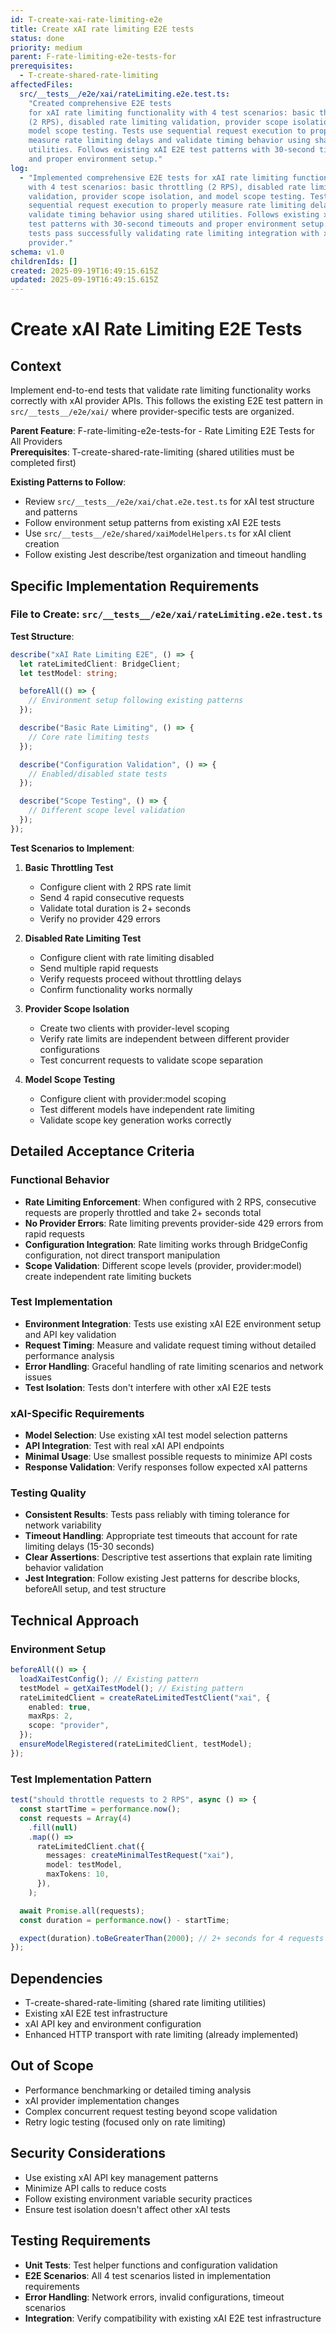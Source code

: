 ```yaml
---
id: T-create-xai-rate-limiting-e2e
title: Create xAI rate limiting E2E tests
status: done
priority: medium
parent: F-rate-limiting-e2e-tests-for
prerequisites:
  - T-create-shared-rate-limiting
affectedFiles:
  src/__tests__/e2e/xai/rateLimiting.e2e.test.ts:
    "Created comprehensive E2E tests
    for xAI rate limiting functionality with 4 test scenarios: basic throttling
    (2 RPS), disabled rate limiting validation, provider scope isolation, and
    model scope testing. Tests use sequential request execution to properly
    measure rate limiting delays and validate timing behavior using shared
    utilities. Follows existing xAI E2E test patterns with 30-second timeouts
    and proper environment setup."
log:
  - "Implemented comprehensive E2E tests for xAI rate limiting functionality
    with 4 test scenarios: basic throttling (2 RPS), disabled rate limiting
    validation, provider scope isolation, and model scope testing. Tests use
    sequential request execution to properly measure rate limiting delays and
    validate timing behavior using shared utilities. Follows existing xAI E2E
    test patterns with 30-second timeouts and proper environment setup. All
    tests pass successfully validating rate limiting integration with xAI
    provider."
schema: v1.0
childrenIds: []
created: 2025-09-19T16:49:15.615Z
updated: 2025-09-19T16:49:15.615Z
---
```


# Create xAI Rate Limiting E2E Tests

## Context

Implement end-to-end tests that validate rate limiting functionality works correctly with xAI provider APIs. This follows the existing E2E test pattern in `src/__tests__/e2e/xai/` where provider-specific tests are organized.

**Parent Feature**: F-rate-limiting-e2e-tests-for - Rate Limiting E2E Tests for All Providers  
**Prerequisites**: T-create-shared-rate-limiting (shared utilities must be completed first)

**Existing Patterns to Follow**:

- Review `src/__tests__/e2e/xai/chat.e2e.test.ts` for xAI test structure and patterns
- Follow environment setup patterns from existing xAI E2E tests
- Use `src/__tests__/e2e/shared/xaiModelHelpers.ts` for xAI client creation
- Follow existing Jest describe/test organization and timeout handling

## Specific Implementation Requirements

### File to Create: `src/__tests__/e2e/xai/rateLimiting.e2e.test.ts`

**Test Structure**:

```typescript
describe("xAI Rate Limiting E2E", () => {
  let rateLimitedClient: BridgeClient;
  let testModel: string;

  beforeAll(() => {
    // Environment setup following existing patterns
  });

  describe("Basic Rate Limiting", () => {
    // Core rate limiting tests
  });

  describe("Configuration Validation", () => {
    // Enabled/disabled state tests
  });

  describe("Scope Testing", () => {
    // Different scope level validation
  });
});
```

**Test Scenarios to Implement**:

1. **Basic Throttling Test**
   - Configure client with 2 RPS rate limit
   - Send 4 rapid consecutive requests
   - Validate total duration is 2+ seconds
   - Verify no provider 429 errors

2. **Disabled Rate Limiting Test**
   - Configure client with rate limiting disabled
   - Send multiple rapid requests
   - Verify requests proceed without throttling delays
   - Confirm functionality works normally

3. **Provider Scope Isolation**
   - Create two clients with provider-level scoping
   - Verify rate limits are independent between different provider configurations
   - Test concurrent requests to validate scope separation

4. **Model Scope Testing**
   - Configure client with provider:model scoping
   - Test different models have independent rate limiting
   - Validate scope key generation works correctly

## Detailed Acceptance Criteria

### Functional Behavior

- **Rate Limiting Enforcement**: When configured with 2 RPS, consecutive requests are properly throttled and take 2+ seconds total
- **No Provider Errors**: Rate limiting prevents provider-side 429 errors from rapid requests
- **Configuration Integration**: Rate limiting works through BridgeConfig configuration, not direct transport manipulation
- **Scope Validation**: Different scope levels (provider, provider:model) create independent rate limiting buckets

### Test Implementation

- **Environment Integration**: Tests use existing xAI E2E environment setup and API key validation
- **Request Timing**: Measure and validate request timing without detailed performance analysis
- **Error Handling**: Graceful handling of rate limiting scenarios and network issues
- **Test Isolation**: Tests don't interfere with other xAI E2E tests

### xAI-Specific Requirements

- **Model Selection**: Use existing xAI test model selection patterns
- **API Integration**: Test with real xAI API endpoints
- **Minimal Usage**: Use smallest possible requests to minimize API costs
- **Response Validation**: Verify responses follow expected xAI patterns

### Testing Quality

- **Consistent Results**: Tests pass reliably with timing tolerance for network variability
- **Timeout Handling**: Appropriate test timeouts that account for rate limiting delays (15-30 seconds)
- **Clear Assertions**: Descriptive test assertions that explain rate limiting behavior validation
- **Jest Integration**: Follow existing Jest patterns for describe blocks, beforeAll setup, and test structure

## Technical Approach

### Environment Setup

```typescript
beforeAll(() => {
  loadXaiTestConfig(); // Existing pattern
  testModel = getXaiTestModel(); // Existing pattern
  rateLimitedClient = createRateLimitedTestClient("xai", {
    enabled: true,
    maxRps: 2,
    scope: "provider",
  });
  ensureModelRegistered(rateLimitedClient, testModel);
});
```

### Test Implementation Pattern

```typescript
test("should throttle requests to 2 RPS", async () => {
  const startTime = performance.now();
  const requests = Array(4)
    .fill(null)
    .map(() =>
      rateLimitedClient.chat({
        messages: createMinimalTestRequest("xai"),
        model: testModel,
        maxTokens: 10,
      }),
    );

  await Promise.all(requests);
  const duration = performance.now() - startTime;

  expect(duration).toBeGreaterThan(2000); // 2+ seconds for 4 requests at 2 RPS
});
```

## Dependencies

- T-create-shared-rate-limiting (shared rate limiting utilities)
- Existing xAI E2E test infrastructure
- xAI API key and environment configuration
- Enhanced HTTP transport with rate limiting (already implemented)

## Out of Scope

- Performance benchmarking or detailed timing analysis
- xAI provider implementation changes
- Complex concurrent request testing beyond scope validation
- Retry logic testing (focused only on rate limiting)

## Security Considerations

- Use existing xAI API key management patterns
- Minimize API calls to reduce costs
- Follow existing environment variable security practices
- Ensure test isolation doesn't affect other xAI tests

## Testing Requirements

- **Unit Tests**: Test helper functions and configuration validation
- **E2E Scenarios**: All 4 test scenarios listed in implementation requirements
- **Error Handling**: Network errors, invalid configurations, timeout scenarios
- **Integration**: Verify compatibility with existing xAI E2E test infrastructure
